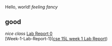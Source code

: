 Hello, world! 
*feeling fancy*
## good
*nice class*
[Lab Report 0](https://minyanshi1105.github.io/cse15l-lab-reports/lab-report-1-week-0.html)\
[Week-1-Lab-Report-1]([cse 15L week 1 Lab Report](https://github.com/minyanshi1105/cse15l-lab-reports/blob/aa5d3add693342bf9568c9b6b8afd1de7cc043cf/cse%2015L%20week%201%20Lab%20Report.md))
